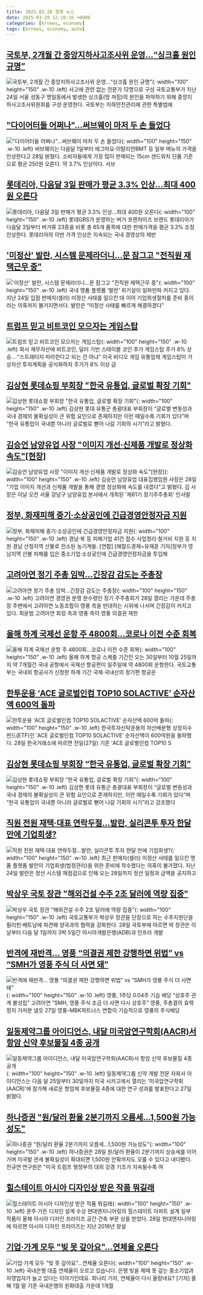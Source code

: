 ```yaml
---
title: 2025.03.28 경제 뉴스
date: 2025-03-28 12:10:16 +0900
categories: [krnews, economy]
tags: [krnews, economy, auto]
---
```

## [국토부, 2개월 간 중앙지하사고조사위 운영…“싱크홀 원인 규명”](https://n.news.naver.com/mnews/article/021/0002699482)

![국토부, 2개월 간 중앙지하사고조사위 운영…“싱크홀 원인 규명”](https://mimgnews.pstatic.net/image/origin/021/2025/03/28/2699482.jpg?type=nf220_150){: width="100" height="150" .w-10 .left}
사고에 관련 없는 전문가 12명으로 구성 국토교통부가 지난 24일 서울 성동구 명일동에서 발생한 싱크홀(땅 꺼짐)의 원인을 파악하기 위해 중앙지하사고조사위원회를 구성·운영한다. 국토부는 지하안전관리에 관한 특별법에

## ["다이어터들 어쩌나"…써브웨이 마저 두 손 들었다](https://n.news.naver.com/mnews/article/018/0005972976)

!["다이어터들 어쩌나"…써브웨이 마저 두 손 들었다](https://mimgnews.pstatic.net/image/origin/018/2025/03/28/5972976.jpg?type=nf220_150){: width="100" height="150" .w-10 .left}
써브웨이는 다음달 1일부터 에그마요·이탈리안BMT 등 일부 메뉴의 가격을 인상한다고 28일 밝혔다. 소비자들에게 가장 많이 판매되는 15cm 샌드위치 단품 기준으로 평균 250원 오른다. 약 3.7% 인상이다. 서브

## [롯데리아, 다음달 3일 판매가 평균 3.3% 인상…최대 400원  오른다](https://n.news.naver.com/mnews/article/421/0008158656)

![롯데리아, 다음달 3일 판매가 평균 3.3% 인상…최대 400원  오른다](https://mimgnews.pstatic.net/image/origin/421/2025/03/28/8158656.jpg?type=nf220_150){: width="100" height="150" .w-10 .left}
롯데GRS가 운영하는 버거 프랜차이즈 브랜드 롯데리아가 다음달 3일부터 버거류 23종을 비롯 총 65개 품목에 대한 판매가격을 평균 3.3% 조정 인상한다. 롯데리아의 이번 가격 인상은 지속되는 국내 경영상의 제반

## ['미정산' 발란, 시스템 문제라더니…문 잠그고 "전직원 재택근무 중"](https://n.news.naver.com/mnews/article/018/0005972604)

!['미정산' 발란, 시스템 문제라더니…문 잠그고 "전직원 재택근무 중"](https://mimgnews.pstatic.net/image/origin/018/2025/03/27/5972604.jpg?type=nf220_150){: width="100" height="150" .w-10 .left}
국내 명품 플랫폼 ‘발란’ 위기설이 일파만파 커지고 있다. 지난 24일 입점 판매자(셀러) 미정산 사태를 일으킨 데 이어 기업회생절차를 준비 중이라는 의혹까지 불거지면서다. 발란은 “미정산 사태를 빠르게 해결하겠다”

## [트럼프 믿고 비트코인 모으자는 게임스탑](https://n.news.naver.com/mnews/article/024/0000095924)

![트럼프 믿고 비트코인 모으자는 게임스탑](https://mimgnews.pstatic.net/image/origin/024/2025/03/27/95924.jpg?type=nf220_150){: width="100" height="150" .w-10 .left}
회사 재무자산에 비트코인, 달러 기반 스테이블 코인 추가 게임스탑 주가 8% 상승... “스트래티지 따라한다고 되는 건 아냐” 미국 비디오 게임 유통업체 게임스탑이 가상자산 투자계획을 공식화하자 주가가 8% 이상 급

## [김상현 롯데쇼핑 부회장 "한국 유통업, 글로벌 확장 기회"](https://n.news.naver.com/mnews/article/011/0004467155)

![김상현 롯데쇼핑 부회장 "한국 유통업, 글로벌 확장 기회"](https://mimgnews.pstatic.net/image/origin/011/2025/03/28/4467155.jpg?type=nf220_150){: width="100" height="150" .w-10 .left}
김상현 롯데 유통군 총괄대표 부회장이 “글로벌 변동성과 국내 경제의 불확실성이 큰 위험 요인으로 존재하지만 이런 때일수록 기회가 있다”며 “한국 유통업이 국내뿐 아니라 글로벌로 뻗어 나갈 기회의 시기”라고 밝혔다.

## [김승언 남양유업 사장 "이미지 개선·신제품 개발로 정상화 속도"[현장]](https://n.news.naver.com/mnews/article/003/0013148633)

![김승언 남양유업 사장 "이미지 개선·신제품 개발로 정상화 속도"[현장]](https://mimgnews.pstatic.net/image/origin/003/2025/03/28/13148633.jpg?type=nf220_150){: width="100" height="150" .w-10 .left}
김승언 남양유업 대표집행임원 사장은 28일 "기업 이미지 개선과 신제품 개발을 통해 경영 정상화에 속도를 내겠다"고 밝혔다. 김 사장은 이날 오전 서울 강남구 남양유업 본사에서 개최된 '제61기 정기주주총회' 인사말

## [정부, 화재피해 중기·소상공인에 긴급경영안정자금 지원](https://n.news.naver.com/mnews/article/016/0002449098)

![정부, 화재피해 중기·소상공인에 긴급경영안정자금 지원](https://mimgnews.pstatic.net/image/origin/016/2025/03/28/2449098.jpg?type=nf220_150){: width="100" height="150" .w-10 .left}
경남·북 등 피해기업 41건 접수 사업정리·철거비 지원 등 지원 경남 산청지역 산불로 전소된 농기계들. [연합] [헤럴드경제=유재훈 기자]정부가 영남지역 산불 피해를 입은 중소기업·소상공인에 긴급경영안정자금을 투입해

## [고려아연 정기 주총 임박…긴장감 감도는 주총장](https://n.news.naver.com/mnews/article/003/0013148193)

![고려아연 정기 주총 임박…긴장감 감도는 주총장](https://mimgnews.pstatic.net/image/origin/003/2025/03/28/13148193.jpg?type=nf220_150){: width="100" height="150" .w-10 .left}
고려아연 경영권 분쟁 분수령인 정기 주주총회가 28일 열리는 가운데 주총장 주변에서 고려아연 노동조합이 영풍 측을 반대하는 시위에 나서며 긴장감이 커지고 있다. 최윤범 고려아연 회장 측과 영풍 측이 영풍 의결권 제한

## [올해 하계 국제선 운항 주 4800회…코로나 이전 수준 회복](https://n.news.naver.com/mnews/article/025/0003430233)

![올해 하계 국제선 운항 주 4800회…코로나 이전 수준 회복](https://mimgnews.pstatic.net/image/origin/025/2025/03/28/3430233.jpg?type=nf220_150){: width="100" height="150" .w-10 .left}
올해 하계 항공 스케줄 기간인 오는 30일부터 10월 25일까지 약 7개월간 국내 공항에서 국제선 항공편이 일주일에 약 4800회 운항한다. 국토교통부는 국내외 항공사가 신청한 하계 기간 국제·국내선의 정기편 항공운

## [한투운용 ‘ACE 글로벌인컴 TOP10 SOLACTIVE’ 순자산액 600억 돌파](https://n.news.naver.com/mnews/article/119/0002938456)

![한투운용 ‘ACE 글로벌인컴 TOP10 SOLACTIVE’ 순자산액 600억 돌파](https://mimgnews.pstatic.net/image/origin/119/2025/03/28/2938456.jpg?type=nf220_150){: width="100" height="150" .w-10 .left}
한국투자신탁운용의 자산배분형 상장지수펀드(ETF)인 ‘ACE 글로벌인컴 TOP10 SOLACTIVE’ 순자산액이 600억원을 돌파했다. 28일 한국거래소에 따르면 전일(27일) 기준 ‘ACE 글로벌인컴 TOP10 S

## [김상현 롯데쇼핑 부회장 “한국 유통업, 글로벌 확장 기회”](https://n.news.naver.com/mnews/article/366/0001064585)

![김상현 롯데쇼핑 부회장 “한국 유통업, 글로벌 확장 기회”](https://mimgnews.pstatic.net/image/origin/366/2025/03/28/1064585.jpg?type=nf220_150){: width="100" height="150" .w-10 .left}
김상현 롯데 유통군 총괄대표 부회장이 “글로벌 변동성과 국내 경제의 불확실성이 큰 위험 요인으로 존재하지만, 이런 때일수록 기회가 있다”며 “한국 유통업이 국내뿐 아니라 글로벌로 뻗어 나갈 기회의 시기”라고 강조했다

## [직원 전원 재택·대표 연락두절…발란, 실리콘투 투자 한달 만에 기업회생?](https://n.news.naver.com/mnews/article/277/0005568689)

![직원 전원 재택·대표 연락두절…발란, 실리콘투 투자 한달 만에 기업회생?](https://mimgnews.pstatic.net/image/origin/277/2025/03/27/5568689.jpg?type=nf220_150){: width="100" height="150" .w-10 .left}
최근 판매자(셀러) 미정산 사태를 일으킨 명품 플랫폼 발란이 기업회생(법정관리)을 위한 준비에 착수했다는 의혹이 불거졌다. 지난 24일 발란은 정산 시스템 재점검으로 인해 오는 28일까지 정산 일정과 금액을 공지하고

## [박상우 국토 장관 "해외건설 수주 2조 달러에 역량 집중"](https://n.news.naver.com/mnews/article/421/0008158815)

![박상우 국토 장관 "해외건설 수주 2조 달러에 역량 집중"](https://mimgnews.pstatic.net/image/origin/421/2025/03/28/8158815.jpg?type=nf220_150){: width="100" height="150" .w-10 .left}
국토교통부가 박상우 장관을 단장으로 하는 수주지원단을 필리핀·베트남에 파견해 양국과의 협력을 강화한다. 28일 국토부에 따르면 박 장관은 이날부터 다음 달 1일까지 3박 5일간 아시아개발은행(ADB)과 인프라 개발

## [반격에 재반격… 영풍 “의결권 제한 강행하면 위법” vs “SMH가 영풍 주식 더 사면 돼”](https://n.news.naver.com/mnews/article/366/0001064624)

![반격에 재반격… 영풍 “의결권 제한 강행하면 위법” vs “SMH가 영풍 주식 더 사면 돼”](https://mimgnews.pstatic.net/image/origin/366/2025/03/28/1064624.jpg?type=nf220_150){: width="100" height="150" .w-10 .left}
영풍, 1주당 0.04주 기습 배당 “상호주 관계 불성립” 고려아연 “SMH, 영풍 주식 조금 더 사면 다시 상호주” 영풍, 주총결의 효력정지 가처분 낼듯 27일 영풍-MBK파트너스 연합이 기습적으로 영풍의 주식배당

## [일동제약그룹 아이디언스, 내달 미국암연구학회(AACR)서 항암 신약 후보물질 4종 공개](https://n.news.naver.com/mnews/article/020/0003624273)

![일동제약그룹 아이디언스, 내달 미국암연구학회(AACR)서 항암 신약 후보물질 4종 공개](https://mimgnews.pstatic.net/image/origin/020/2025/03/27/3624273.jpg?type=nf220_150){: width="100" height="150" .w-10 .left}
일동제약그룹 신약 개발 전문 자회사 아이디언스는 다음 달 25일부터 30일까지 미국 시카고에서 열리는 ‘미국암연구학회(AACR)’에 참가해 새로운 항암제 후보물질 4종에 대한 연구 성과를 발표한다고 27일 밝혔다.

## [하나증권 "원/달러 환율 2분기까지 오름세…1,500원 가능성도"](https://n.news.naver.com/mnews/article/001/0015295047)

![하나증권 "원/달러 환율 2분기까지 오름세…1,500원 가능성도"](https://mimgnews.pstatic.net/image/origin/001/2025/03/28/15295047.jpg?type=nf220_150){: width="100" height="150" .w-10 .left}
하나증권은 28일 원/달러 환율이 2분기까지 상승세를 이어가며 미국발 관세 불확실성이 확대되면 1,500원 안팎까지도 오를 수 있다고 내다봤다. 전규연 연구원은 "미국 트럼프 행정부의 대외 강경 기조가 지속될수록 여

## [힐스테이트 아시아 디자인상 받은 작품 뭐길래](https://n.news.naver.com/mnews/article/009/0005466638)

![힐스테이트 아시아 디자인상 받은 작품 뭐길래](https://mimgnews.pstatic.net/image/origin/009/2025/03/28/5466638.jpg?type=nf220_150){: width="100" height="150" .w-10 .left}
문주·가든 디자인 설계 수상 현대엔지니어링의 힐스테이트 아파트 설계 일부 작품이 올해 아시아 디자인 프라이즈 공간·건축 부문 상을 받았다. 28일 현대엔지니어링에 따르면 아시아 디자인 프라이즈는 지난 2016년 창설

## [기업·가계 모두 "빚 못 갚아요"…연체율 오른다](https://n.news.naver.com/mnews/article/374/0000432105)

![기업·가계 모두 "빚 못 갚아요"…연체율 오른다](https://mimgnews.pstatic.net/image/origin/374/2025/03/28/432105.jpg?type=nf220_150){: width="100" height="150" .w-10 .left}
국내은행 대출 연체율이 오르고 있습니다. 은행 빚을 제때 못 갚는 중소기업과 자영업자가 늘고 있다는 이야기인데요. 최나리 기자, 연체율이 다시 올랐네요? [기자] 올해 1월 말 기준 국내은행의 원화대출 가운데 1개월

